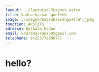 ```yaml
---
layout: ../layouts/CVLayout.astro
titre: kadra hassan guelleh
image: ./images/kadrahassanguelleh.jpeg
fonction: ARSTITS
adresse: Balbala hodan
email: kadrahassan229@gmail.com
telephone: (+25377868677)
---
```


# hello?
